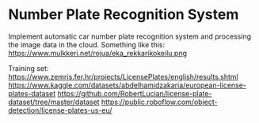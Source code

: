 # Number Plate Recognition System
Implement automatic car number plate recognition system and processing the image data in the cloud. Something like this: https://www.mulkkeri.net/rojua/eka_rekkarikokeilu.png 

Training set:
https://www.zemris.fer.hr/projects/LicensePlates/english/results.shtml
https://www.kaggle.com/datasets/abdelhamidzakaria/european-license-plates-dataset
https://github.com/RobertLucian/license-plate-dataset/tree/master/dataset
https://public.roboflow.com/object-detection/license-plates-us-eu/
